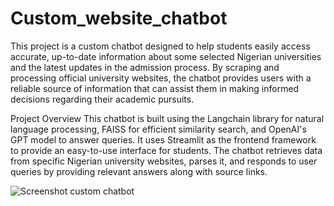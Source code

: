 # Custom_website_chatbot
This project is a custom chatbot designed to help students easily access accurate, up-to-date information about some selected Nigerian universities and the latest updates in the admission process. By scraping and processing official university websites, the chatbot provides users with a reliable source of information that can assist them in making informed decisions regarding their academic pursuits.

Project Overview
This chatbot is built using the Langchain library for natural language processing, FAISS for efficient similarity search, and OpenAI's GPT model to answer queries. It uses Streamlit as the frontend framework to provide an easy-to-use interface for students. The chatbot retrieves data from specific Nigerian university websites, parses it, and responds to user queries by providing relevant answers along with source links.

![Screenshot custom chatbot](https://github.com/user-attachments/assets/2a670408-55fe-49a5-a51c-14de21b70117)

